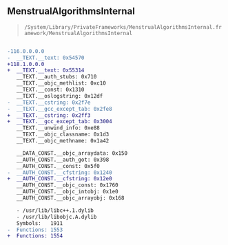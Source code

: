 ## MenstrualAlgorithmsInternal

> `/System/Library/PrivateFrameworks/MenstrualAlgorithmsInternal.framework/MenstrualAlgorithmsInternal`

```diff

-116.0.0.0.0
-  __TEXT.__text: 0x54570
+118.1.0.0.0
+  __TEXT.__text: 0x55314
   __TEXT.__auth_stubs: 0x710
   __TEXT.__objc_methlist: 0xc10
   __TEXT.__const: 0x1310
   __TEXT.__oslogstring: 0x12df
-  __TEXT.__cstring: 0x2f7e
-  __TEXT.__gcc_except_tab: 0x2fe8
+  __TEXT.__cstring: 0x2ff3
+  __TEXT.__gcc_except_tab: 0x3004
   __TEXT.__unwind_info: 0xe88
   __TEXT.__objc_classname: 0x1d3
   __TEXT.__objc_methname: 0x1a42

   __DATA_CONST.__objc_arraydata: 0x150
   __AUTH_CONST.__auth_got: 0x398
   __AUTH_CONST.__const: 0x5f0
-  __AUTH_CONST.__cfstring: 0x1240
+  __AUTH_CONST.__cfstring: 0x12e0
   __AUTH_CONST.__objc_const: 0x1760
   __AUTH_CONST.__objc_intobj: 0x1e0
   __AUTH_CONST.__objc_arrayobj: 0x168

   - /usr/lib/libc++.1.dylib
   - /usr/lib/libobjc.A.dylib
   Symbols:   1911
-  Functions: 1553
+  Functions: 1554
 

```
